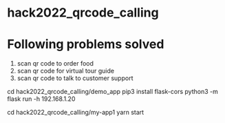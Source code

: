 # hack2022_qrcode_calling

# Following problems solved
1) scan qr code to order food
2) scan qr code for virtual tour guide 
3) scan qr code to talk to customer support

cd hack2022_qrcode_calling/demo_app 
pip3 install flask-cors 
python3 -m flask run -h 192.168.1.20

cd hack2022_qrcode_calling/my-app1 
yarn start


